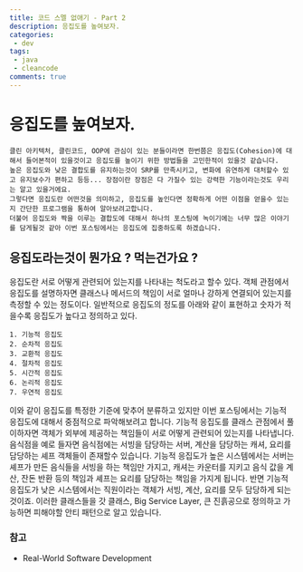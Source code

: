```yaml
---
title: 코드 스멜 없애기 - Part 2
description: 응집도를 높여보자.
categories:
 - dev
tags:
 - java
 - cleancode
comments: true
---
```


# 응집도를 높여보자. 

```
클린 아키텍처, 클린코드, OOP에 관심이 있는 분들이라면 한번쯤은 응집도(Cohesion)에 대해서 들어본적이 있을것이고 응집도를 높이기 위한 방법들을 고민한적이 있을것 같습니다. 
높은 응집도와 낮은 결합도를 유지하는것이 SRP를 만족시키고, 변화에 유연하게 대처할수 있고 유지보수가 편하고 등등... 장점이란 장점은 다 가질수 있는 강력한 기능이라는것도 우리는 알고 있을거에요.
그렇다면 응집도란 어떤것을 의미하고, 응집도를 높인다면 정확하게 어떤 이점을 얻을수 있는지 간단한 프로그램을 통하여 알아보려고합니다. 
더불어 응집도와 짝을 이루는 결합도에 대해서 하나의 포스팅에 녹이기에는 너무 많은 이야기를 담게될것 같아 이번 포스팅에서는 응집도에 집중하도록 하겠습니다. 
```

## 응집도라는것이 뭔가요 ? 먹는건가요 ?

응집도란 서로 어떻게 관련되어 있는지를 나타내는 척도라고 할수 있다. 
객체 관점에서 응집도를 설명하자면 클래스나 메서드의 책임이 서로 얼마나 강하게 연결되어 있는지를 측정할 수 있는 정도이다. 
일반적으로 응집도의 정도를 아래와 같이 표현하고 숫자가 적을수록 응집도가 높다고 정의하고 있다. 

```
1. 기능적 응집도
2. 순차적 응집도
3. 교환적 응집도
4. 절차적 응집도
5. 시간적 응집도 
6. 논리적 응집도
7. 우연적 응집도
```

이와 같이 응집도를 특정한 기준에 맞추어 분류하고 있지만 이번 포스팅에서는 기능적 응집도에 대해서 중점적으로 파악해보려고 합니다. 
기능적 응집도를 클래스 관점에서 풀이하자면 객체가 외부에 제공하는 책임들이 서로 어떻게 관련되어 있는지를 나타냅니다. 
음식점을 예로 들자면 음식점에는 서빙을 담당하는 서버, 계산을 담당하는 캐셔, 요리를 담당하는 셰프 객체들이 존재할수 있습니다. 
기능적 응집도가 높은 시스템에서는 서버는 셰프가 만든 음식들을 서빙을 하는 책임만 가지고, 캐셔는 카운터를 지키고 음식 값을 계산, 잔돈 반환 등의 책임과
셰프는 요리를 담당하는 책임을 가지게 됩니다. 
반면 기능적 응집도가 낮은 시스템에서는 직원이라는 객체가 서빙, 계산, 요리를 모두 담당하게 되는것이죠. 
이러한 클래스들을 갓 클래스, Big Service Layer, 큰 진흙공으로 정의하고 가능하면 피해야할 안티 패턴으로 알고 있습니다. 

### 참고
* Real-World Software Development



